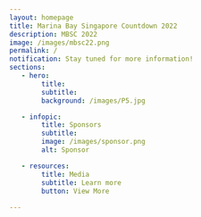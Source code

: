 ```yaml
---
layout: homepage
title: Marina Bay Singapore Countdown 2022
description: MBSC 2022
image: /images/mbsc22.png
permalink: /
notification: Stay tuned for more information!
sections:
   - hero:
        title: 
        subtitle: 
        background: /images/P5.jpg

   - infopic:
        title: Sponsors
        subtitle:
        image: /images/sponsor.png
        alt: Sponsor  

   - resources:
        title: Media
        subtitle: Learn more
        button: View More
        
---
```

